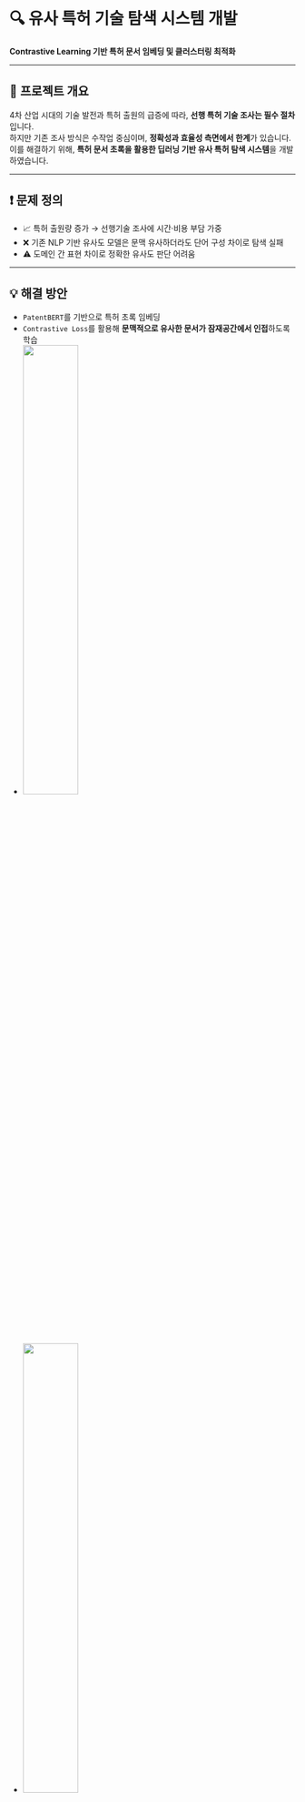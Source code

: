 # 🔍 유사 특허 기술 탐색 시스템 개발  
**Contrastive Learning 기반 특허 문서 임베딩 및 클러스터링 최적화**

---

## 📌 프로젝트 개요

4차 산업 시대의 기술 발전과 특허 출원의 급증에 따라, **선행 특허 기술 조사는 필수 절차**입니다.  
하지만 기존 조사 방식은 수작업 중심이며, **정확성과 효율성 측면에서 한계**가 있습니다.  
이를 해결하기 위해, **특허 문서 초록을 활용한 딥러닝 기반 유사 특허 탐색 시스템**을 개발하였습니다.

---

## ❗ 문제 정의

- 📈 특허 출원량 증가 → 선행기술 조사에 시간·비용 부담 가중  
- ❌ 기존 NLP 기반 유사도 모델은 문맥 유사하더라도 단어 구성 차이로 탐색 실패  
- ⚠ 도메인 간 표현 차이로 정확한 유사도 판단 어려움

---

## 💡 해결 방안

- `PatentBERT`를 기반으로 특허 초록 임베딩  
- `Contrastive Loss`를 활용해 **문맥적으로 유사한 문서가 잠재공간에서 인접**하도록 학습
- <img src='https://user-images.githubusercontent.com/56191064/214011050-2b3a7fe1-7a0b-4c89-85a0-2a9425d8864c.png' width="45%" height="45%">
- <img src='https://user-images.githubusercontent.com/56191064/214011222-f4867d6b-d149-4b5d-974a-631dbc01d715.png' width="45%" height="45%">
- **유클리드 거리 기반 유사도 계산** → 단어 차이에 강인한 탐색 가능  
- **도메인 기반 라벨링** + `Supervised Contrastive Learning` → 도메인 간 구분 능력 강화

---

## ⚙ 모델 구조

- **입력 데이터**: 특허 초록 (텍스트)
- **임베딩 모델**: PatentBERT
- **추가 레이어**: 순방향 신경망 (Fine-tuning 대상)
- **Loss Function**: Contrastive Loss  
  - 도메인 일치 여부에 따라 거리 차이 조절  
  - 하이퍼파라미터 `α`로 negative pair의 최소 거리 설정  
  - Positive/Negative 쌍 기반 학습 → **클러스터 중심 정렬 임베딩 생성**

---

## 📊 성능 평가 및 결과

### 📌 정량 평가

- **군집 중심과의 거리 기반 예측**  
  → 테스트 특허가 가장 가까운 군집 중심과의 거리로 도메인 예측

- **Confusion Matrix 분석**  
  → Fine-tuning 전 대비 다양한 도메인에서 **정확도 향상**
  
  <img src='https://user-images.githubusercontent.com/56191064/215394947-c2a34f3f-b9bd-4148-93db-231aaeef39ac.png' width = "45%" height = "45%">
  
  <img src='https://user-images.githubusercontent.com/56191064/215395100-735a97fe-2541-4138-ac8e-787073e656e6.png' width = "45%" height = "45%">

### 📌 정성 분석

- 문맥 유사하지만 **단어 구성 다른 특허 간 유사도 탐색 성공**  
  → 의미 기반 탐색 능력 향상 확인

---

## 🧰 사용 기술 및 도구

| 항목 | 내용 |
|------|------|
| 언어 | Python |
| 프레임워크 | PyTorch |
| 모델 | PatentBERT (Transformers 기반) |
| 학습 방식 | Supervised Contrastive Learning |
| 평가 방법 | Confusion Matrix, Euclidean Distance Clustering |
| 기타 기술 | NLP, 문서 임베딩, 벡터 유사도, Fine-tuning |

---

## 💬 핵심 성과 요약

- ✅ 기존 수작업 기반 특허 검색 대비 **자동화 + 정확도 모두 향상**
- ✅ **의미 중심 유사도 탐색 구현** → 도메인 지식이 부족한 사용자도 탐색 가능
- ✅ 문맥 인식력 강화 + 군집 정밀도 향상 → **확장성과 응용성 높은 시스템 구조 확보**

---

